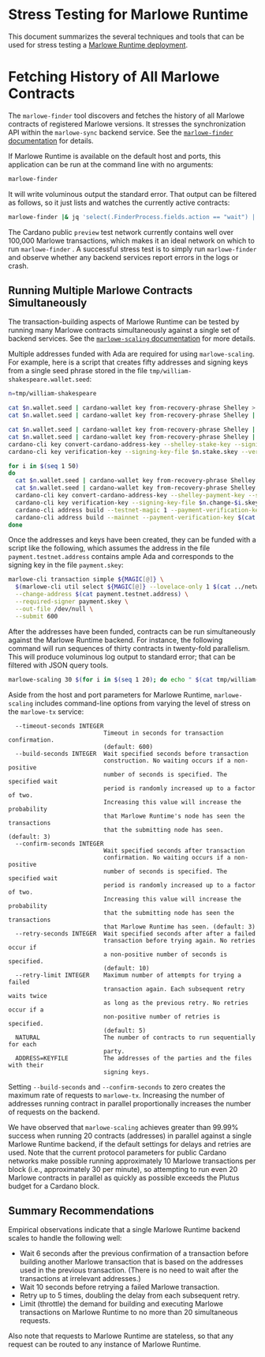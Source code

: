 # Stress Testing for Marlowe Runtime

This document summarizes the several techniques and tools that can be used for stress testing a [Marlowe Runtime deployment](../marlowe-runtime/).


# Fetching History of All Marlowe Contracts

The `marlowe-finder` tool discovers and fetches the history of all Marlowe contracts of registered Marlowe versions. It stresses the synchronization API within the `marlowe-sync` backend service. See the [`marlowe-finder` documentation](../marlowe-apps/Finder.md) for details.

If Marlowe Runtime is available on the default host and ports, this application can be run at the command line with no arguments:
```bash
marlowe-finder
```
It will write voluminous output the standard error. That output can be filtered as follows, so it just lists and watches the currently active contracts:
```bash
marlowe-finder |& jq 'select(.FinderProcess.fields.action == "wait") | .FinderProcess.fields | del(.action)'
```

The Cardano public  `preview`  test network currently contains well over 100,000 Marlowe transactions, which makes it an ideal network on which to run `marlowe-finder` . A successful stress test is to simply run `marlowe-finder` and observe whether any backend services report errors in the logs or crash.


## Running Multiple Marlowe Contracts Simultaneously

The transaction-building aspects of Marlowe Runtime can be tested by running many Marlowe contracts simultaneously against a single set of backend services. See the [`marlowe-scaling` documentation](../marlowe-apps/Scaling.md) for more details.

Multiple addresses funded with Ada are required for using `marlowe-scaling`. For example, here is a script that creates fifty addresses and signing keys from a single seed phrase stored in the file `tmp/william-shakespeare.wallet.seed`:
```bash
n=tmp/william-shakespeare

cat $n.wallet.seed | cardano-wallet key from-recovery-phrase Shelley > $n.root.prv
cat $n.wallet.seed | cardano-wallet key from-recovery-phrase Shelley | cardano-wallet key public --without-chain-code > $n.root.pub

cat $n.wallet.seed | cardano-wallet key from-recovery-phrase Shelley | cardano-wallet key child 1852H/1815H/0H/2/0 > $n.stake.prv
cat $n.wallet.seed | cardano-wallet key from-recovery-phrase Shelley | cardano-wallet key child 1852H/1815H/0H/2/0 | cardano-wallet key public --without-chain-code > $n.stake.pub
cardano-cli key convert-cardano-address-key --shelley-stake-key --signing-key-file $n.stake.prv --out-file $n.stake.skey
cardano-cli key verification-key --signing-key-file $n.stake.skey --verification-key-file $n.stake.vkey

for i in $(seq 1 50)
do
  cat $n.wallet.seed | cardano-wallet key from-recovery-phrase Shelley | cardano-wallet key child 1852H/1815H/0H/1/$i > $n.change-$i.prv
  cat $n.wallet.seed | cardano-wallet key from-recovery-phrase Shelley | cardano-wallet key child 1852H/1815H/0H/1/$i | cardano-wallet key public --without-chain-code > $n.change-$i.pub
  cardano-cli key convert-cardano-address-key --shelley-payment-key --signing-key-file $n.change-$i.prv --out-file $n.change-$i.skey
  cardano-cli key verification-key --signing-key-file $n.change-$i.skey --verification-key-file $n.change-$i.vkey
  cardano-cli address build --testnet-magic 1 --payment-verification-key $(cat $n.change-$i.pub) --stake-verification-key $(cat $n.stake.pub) > $n.change-$i.testnet.address
  cardano-cli address build --mainnet --payment-verification-key $(cat $n.change-$i.pub) --stake-verification-key $(cat $n.stake.pub) > $n.change-$i.mainnet.address
done
```

Once the addresses and keys have been created, they can be funded with a script like the following, which assumes the address in the file `payment.testnet.address` contains ample Ada and corresponds to the signing key in the file `payment.skey`:
```bash
marlowe-cli transaction simple ${MAGIC[@]} \
  $(marlowe-cli util select ${MAGIC[@]} --lovelace-only 1 $(cat ../networks/treasury/payment.testnet.address) | sed -e 's/^TxIn "\(.*\)" (TxIx \(.*\))$/ --tx-in \1#\2/') $(for i in tmp/william-shakespeare.change-.testnet.address; do echo "--tx-out $(cat $i)+500000000"; done) \
  --change-address $(cat payment.testnet.address) \
  --required-signer payment.skey \
  --out-file /dev/null \
  --submit 600
```

After the addresses have been funded, contracts can be run simultaneously against the Marlowe Runtime backend. For instance, the following command will run sequences of thirty contracts in twenty-fold parallelism. This will produce voluminous log output to standard error; that can be filtered with JSON query tools.
```bash
marlowe-scaling 30 $(for i in $(seq 1 20); do echo " $(cat tmp/william-shakespeare.change-$i.testnet.address)=tmp/william-shakespeare.change-$i.skey"; done)
```

Aside from the host and port parameters for Marlowe Runtime, `marlowe-scaling` includes command-line options from varying the level of stress on the `marlowe-tx` service:
```console
  --timeout-seconds INTEGER
                           Timeout in seconds for transaction confirmation.
                           (default: 600)
  --build-seconds INTEGER  Wait specified seconds before transaction
                           construction. No waiting occurs if a non-positive
                           number of seconds is specified. The specified wait
                           period is randomly increased up to a factor of two.
                           Increasing this value will increase the probability
                           that Marlowe Runtime's node has seen the transactions
                           that the submitting node has seen. (default: 3)
  --confirm-seconds INTEGER
                           Wait specified seconds after transaction
                           confirmation. No waiting occurs if a non-positive
                           number of seconds is specified. The specified wait
                           period is randomly increased up to a factor of two.
                           Increasing this value will increase the probability
                           that the submitting node has seen the transactions
                           that Marlowe Runtime has seen. (default: 3)
  --retry-seconds INTEGER  Wait specified seconds after after a failed
                           transaction before trying again. No retries occur if
                           a non-positive number of seconds is specified.
                           (default: 10)
  --retry-limit INTEGER    Maximum number of attempts for trying a failed
                           transaction again. Each subsequent retry waits twice
                           as long as the previous retry. No retries occur if a
                           non-positive number of retries is specified.
                           (default: 5)
  NATURAL                  The number of contracts to run sequentially for each
                           party.
  ADDRESS=KEYFILE          The addresses of the parties and the files with their
                           signing keys.
```
Setting `--build-seconds` and `--confirm-seconds` to zero creates the maximum rate of requests to `marlowe-tx`. Increasing the number of addresses running contract in parallel proportionally increases the number of requests on the backend.

We have observed that `marlowe-scaling` achieves greater than 99.99% success when running 20 contracts (addresses) in parallel against a single Marlowe Runtime backend, if the default settings for delays and retries are used. Note that the current protocol parameters for public Cardano networks make possible running approximately 10 Marlowe transactions per block (i.e., approximately 30 per minute), so attempting to run even 20 Marlowe contracts in parallel as quickly as possible exceeds the Plutus budget for a Cardano block.


## Summary Recommendations

Empirical observations indicate that a single Marlowe Runtime backend scales to handle the following well:
- Wait 6 seconds after the previous confirmation of a transaction before building another Marlowe transaction that is based on the addresses used in the previous transaction. (There is no need to wait after the transactions at irrelevant addresses.)
- Wait 10 seconds before retrying a failed Marlowe transaction.
- Retry up to 5 times, doubling the delay from each subsequent retry.
- Limit (throttle) the demand for building and executing Marlowe transactions on Marlowe Runtime to no more than 20 simultaneous requests.

Also note that requests to Marlowe Runtime are stateless, so that any request can be routed to any instance of Marlowe Runtime.
